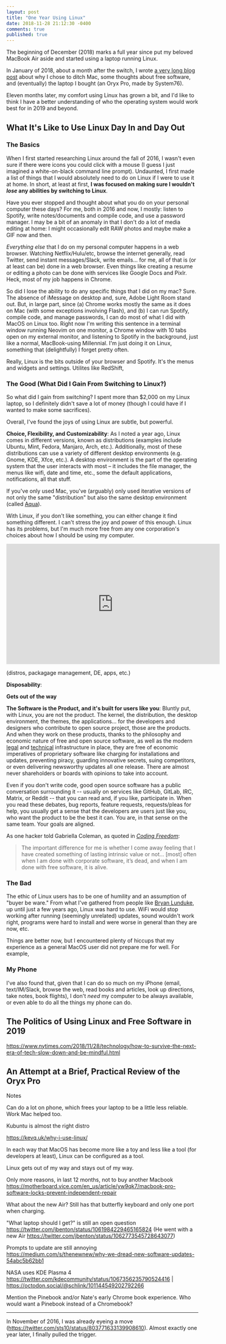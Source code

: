 ```yaml
---
layout: post
title: "One Year Using Linux"
date: 2018-11-28 21:12:30 -0400
comments: true
published: true
---
```


The beginning of December (2018) marks a full year since put my beloved MacBook Air aside and started using a laptop running Linux.

In January of 2018, about a month after the switch, I wrote [a very long blog post](https://sts10.github.io/2018/01/06/switching-to-linux.html) about why I chose to ditch Mac, some thoughts about free software, and (eventually) the laptop I bought (an Oryx Pro, made by System76).

Eleven months later, my comfort using Linux has grown a bit, and I'd like to think I have a better understanding of who the operating system would work best for in 2019 and beyond.

## What It's Like to Use Linux Day In and Day Out

### The Basics

When I first started researching Linux around the fall of 2016, I wasn't even sure if there were icons you could click with a mouse (I guess I just imagined a white-on-black command line prompt). Undaunted, I first made a list of things that I would absolutely need to do on Linux if I were to use it at home. In short, at least at first, **I was focused on making sure I wouldn't _lose_ any abilities by switching to Linux**.

Have you ever stopped and thought about what you do on your personal computer these days? For me, both in 2016 and now, I mostly: listen to Spotify, write notes/documents and compile code, and use a password manager. I may be a bit of an anomaly in that I don't do a lot of media editing at home: I might occasionally edit RAW photos and maybe make a GIF now and then.

_Everything else_ that I do on my personal computer happens in a web browser. Watching Netflix/Hulu/etc, browse the internet generally, read Twitter, send instant messages/Slack, write emails... for me, all of that is (or at least can be) done in a web browser. Even things like creating a resume or editing a photo can be done with services like Google Docs and Pixlr. Heck, most of my job happens in Chrome.

So did I lose the ability to do any specific things that I did on my mac? Sure. The absence of iMessage on desktop and, sure, Adobe Light Room stand out. But, in large part, since (a) Chrome works mostly the same as it does on Mac (with some exceptions involving Flash), and (b) I can run Spotify, compile code, and manage passwords, I can do most of what I did with MacOS on Linux too. Right now I'm writing this sentence in a terminal window running Neovim on one monitor, a Chrome window with 10 tabs open on my external monitor, and listening to Spotify in the background, just like a normal, MacBook-using Millennial. I'm just doing it on Linux, something that (delightfully) I forget pretty often.

Really, Linux is the bits outside of your browser and Spotify. It's the menus and widgets and settings. Utilites like RedShift, 

### The Good (What Did I Gain From Switching to Linux?)

So what did I gain from switching? I spent more than $2,000 on my Linux laptop, so I definitely didn't save a lot of money (though I could have if I wanted to make some sacrifices).

Overall, I've found the joys of using Linux are subtle, but powerful.

**Choice, Flexibility, and Customizability**: As I noted a year ago, Linux comes in different versions, known as distributions (examples include Ubuntu, Mint, Fedora, Manjaro, Arch, etc.). Additionally, most of these distributions can use a variety of different desktop environments (e.g. Gnome, KDE, Xfce, etc.). A desktop environment is the part of the operating system that the user interacts with most – it includes the file manager, the menus like wifi, date and time, etc., some the default applications, notifications, all that stuff. 

If you've only used Mac, you've (arguably) only used iterative versions of not only the same "distribution" but also the same desktop environment (called [Aqua](https://en.wikipedia.org/wiki/Aqua_(user_interface/))).

With Linux, if you don't like something, you can either change it find something different. I can't stress the joy and power of this enough. Linux has its problems, but I'm much more free from any one corporation's choices about how I should be using my computer.

<iframe width="560" height="315" src="https://www.youtube.com/embed/GR2y0xOIIdI" frameborder="0" allow="accelerometer; autoplay; encrypted-media; gyroscope; picture-in-picture" allowfullscreen></iframe>

(distros, packagage management, DE, apps, etc.)

**Disposability**: 

**Gets out of the way**

**The Software is the Product, and it's built for users like you**: Bluntly put, with Linux, you are not the product. The kernel, the distribution, the desktop environment, the themes, the applications... for the developers and designers who contribute to open source project, those are the products. And when they work on these products, thanks to the philosophy and economic nature of free and open source software, as well as the modern [legal](https://en.wikipedia.org/wiki/GNU_General_Public_License) and [technical](https://en.wikipedia.org/wiki/Git) infrastructure in place, they are free of economic imperatives of proprietary software like charging for installations and updates, preventing piracy, guarding innovative secrets, suing competitors, or even delivering newsworthy updates all one release. There are almost never shareholders or boards with opinions to take into account.

Even if you don't write code, good open source software has a public  conversation surrounding it -- usually on services like GitHub, GitLab, IRC, Matrix, or Reddit -- that you can read and, if you like, participate in. When you read these debates, bug reports, feature requests, requests/pleas for help, you usually get a sense that the developers are users just like you, who want the product to be the best it can. You are, in that sense on the same team. Your goals are aligned.

As one hacker told Gabriella Coleman, as quoted in [_Coding Freedom_](https://gabriellacoleman.org/Coleman-Coding-Freedom.pdf): 

> The important difference for me is whether I come away feeling that I have created something of lasting intrinsic value or not… [most] often when I am done with corporate software, it’s dead, and when I am done with free software, it is alive.


### The Bad

The ethic of Linux users has to be one of humility and an assumption of "buyer be ware." From what I've gathered from people like [Bryan Lunduke](https://www.youtube.com/watch?v=TVHcdgrqbHE), up until just a few years ago, Linux was hard to use. WiFi would stop working after running (seemingly unrelated) updates, sound wouldn't work right, programs were hard to install and were worse in general than they are now, etc. 

Things are better now, but I encountered plenty of hiccups that my experience as a general MacOS user did not prepare me for well. For example,


### My Phone

I've also found that, given that I can do so much on my iPhone (email, text/IM/Slack, browse the web, read books and articles, look up directions, take notes, book flights), I don't _need_ my computer to be always available, or even able to do all the things my phone can do.


## The Politics of Using Linux and Free Software in 2019

https://www.nytimes.com/2018/11/28/technology/how-to-survive-the-next-era-of-tech-slow-down-and-be-mindful.html

## An Attempt at a Brief, Practical Review of the Oryx Pro

Notes


Can do a lot on phone, which frees your laptop to be a little less reliable. Work Mac helped too. 

Kubuntu is almost the right distro

https://kevq.uk/why-i-use-linux/

In each way that MacOS has become more like a toy and less like a tool (for developers at least), Linux can be configured as a tool. 

Linux gets out of my way and stays out of my way. 

Only more reasons, in last 12 months, not to buy another Macbook https://motherboard.vice.com/en_us/article/yw9qk7/macbook-pro-software-locks-prevent-independent-repair 

What about the new Air? Still has that butterfly keyboard and only one port when charging. 

"What laptop should I get?" is still an open question https://twitter.com/jbenton/status/1061984229465165824 (He went with a new Air https://twitter.com/jbenton/status/1062773545728643077)

Prompts to update are still annoying https://medium.com/s/thenewnew/why-we-dread-new-software-updates-54abc5b62bb1  


NASA uses KDE Plasma 4 https://twitter.com/kdecommunity/status/1067356235790524416 |  https://octodon.social/@schlink/101144549202792266

Mention the Pinebook and/or Nate's early Chrome book experience. Who would want a Pinebook instead of a Chromebook? 

---- 

In November of 2016, I was already eyeing a move (https://twitter.com/sts10/status/803771633139908610). Almost exactly one year later, I finally pulled the trigger. 
